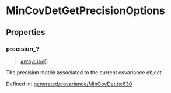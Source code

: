 # MinCovDetGetPrecisionOptions

## Properties

### precision\_?

> [`ArrayLike`](../types/ArrayLike.md)[]

The precision matrix associated to the current covariance object.

Defined in:  [generated/covariance/MinCovDet.ts:630](https://github.com/transitive-bullshit/scikit-learn-ts/blob/92ab806/packages/sklearn/src/generated/covariance/MinCovDet.ts#L630)
